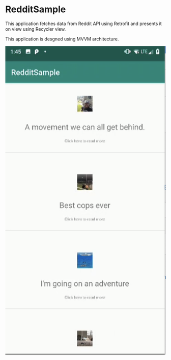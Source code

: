 # RedditSample

This application fetches data from Reddit API using Retrofit and presents it on view using Recycler view.

This application is desgned using MVVM architecture.

![App screenshot](https://github.com/devanshu41/RedditSample/blob/master/Screen%20Shot%202019-08-09%20at%201.45.04%20PM.png)
